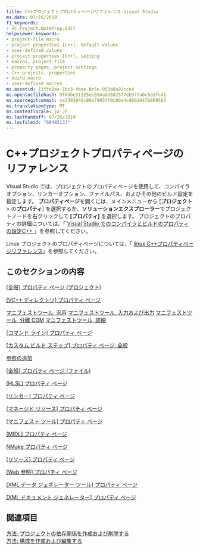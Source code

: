 ```yaml
---
title: C++プロジェクトプロパティページリファレンス-Visual Studio
ms.date: 07/16/2019
f1_keywords:
- VC.Project.NotAProp.Edit
helpviewer_keywords:
- project-file macro
- project properties [C++], default values
- user-defined values
- project properties [C++], setting
- macros, project-file
- property pages, project settings
- C++ projects, properties
- build macro
- user-defined macros
ms.assetid: 13ffe3ea-1bc3-4bee-be5e-053a8a99cce4
ms.openlocfilehash: 9f0dbe31325ec894add3d2577eb977a0c6dd7c41
ms.sourcegitcommit: ce3393846c86e7905ff0c86e4cd6610476809585
ms.translationtype: MT
ms.contentlocale: ja-JP
ms.lasthandoff: 07/25/2019
ms.locfileid: "68492133"
---
```

# <a name="c-project-property-page-reference"></a>C++プロジェクトプロパティページのリファレンス

Visual Studio では、プロジェクトのプロパティページを使用して、コンパイラオプション、リンカーオプション、ファイルパス、およびその他のビルド設定を指定します。 **プロパティページ**を開くには、メインメニューから [**プロジェクト** > の**プロパティ**] を選択するか、**ソリューションエクスプローラー**でプロジェクトノードを右クリックして **[プロパティ]** を選択します。 プロジェクトのプロパティの詳細については、「 [Visual Studio でのコンパイラとビルドのプロパティの設定C++ ](../working-with-project-properties.md)」を参照してください。

Linux プロジェクトのプロパティページについては、「 [linux C++プロパティページリファレンス](../../linux/prop-pages-linux.md)」を参照してください。

## <a name="in-this-section"></a>このセクションの内容

[[全般] プロパティ ページ (プロジェクト)](general-property-page-project.md)

[[VC++ ディレクトリ] プロパティ ページ](vcpp-directories-property-page.md)

[マニフェストツール, 汎用](general-manifest-tool-configuration-properties.md)
[マニフェストツール, 入力および出力](input-and-output-manifest-tool.md)
[マニフェストツール, 分離 COM](isolated-com-manifest-tool.md)
[マニフェストツール, 詳細](advanced-manifest-tool.md)


[[コマンド ライン] プロパティ ページ](command-line-property-pages.md)

[[カスタム ビルド ステップ] プロパティ ページ: 全般](custom-build-step-property-page-general.md)

[参照の追加](../adding-references-in-visual-cpp-projects.md)

[[全般] プロパティ ページ (ファイル)](general-property-page-file.md)

[[HLSL] プロパティ ページ](hlsl-property-pages.md)

[[リンカー] プロパティ ページ](linker-property-pages.md)

[[マネージド リソース] プロパティ ページ](managed-resources-property-page.md)

[[マニフェスト ツール] プロパティ ページ](manifest-tool-property-pages.md)

[[MIDL] プロパティ ページ](midl-property-pages.md)

[NMake プロパティ ページ](nmake-property-page.md)

[[リソース] プロパティ ページ](resources-property-pages.md)

[[Web 参照] プロパティ ページ](web-references-property-page.md)

[[XML データ ジェネレーター ツール] プロパティ ページ](xml-data-generator-tool-property-page.md)

[[XML ドキュメント ジェネレーター] プロパティ ページ](xml-document-generator-tool-property-pages.md)

## <a name="see-also"></a>関連項目

[方法: プロジェクトの依存関係を作成および削除する](/visualstudio/ide/how-to-create-and-remove-project-dependencies)<br>
[方法: 構成を作成および編集する](/visualstudio/ide/how-to-create-and-edit-configurations)
